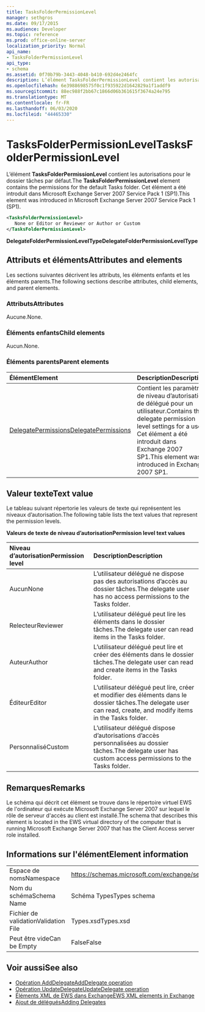 ```yaml
---
title: TasksFolderPermissionLevel
manager: sethgros
ms.date: 09/17/2015
ms.audience: Developer
ms.topic: reference
ms.prod: office-online-server
localization_priority: Normal
api_name:
- TasksFolderPermissionLevel
api_type:
- schema
ms.assetid: 0f70b79b-3443-4048-b410-692d4e2464fc
description: L’élément TasksFolderPermissionLevel contient les autorisations pour le dossier tâches par défaut. Cet élément a été introduit dans Microsoft Exchange Server 2007 Service Pack 1 (SP1).
ms.openlocfilehash: 6e3988698575f0c1f935922d1642829a1f1addf9
ms.sourcegitcommit: 88ec988f2bb67c1866d06b361615f3674a24e795
ms.translationtype: MT
ms.contentlocale: fr-FR
ms.lasthandoff: 06/03/2020
ms.locfileid: "44465330"
---
```

# <a name="tasksfolderpermissionlevel"></a><span data-ttu-id="984c3-104">TasksFolderPermissionLevel</span><span class="sxs-lookup"><span data-stu-id="984c3-104">TasksFolderPermissionLevel</span></span>

<span data-ttu-id="984c3-105">L’élément **TasksFolderPermissionLevel** contient les autorisations pour le dossier tâches par défaut.</span><span class="sxs-lookup"><span data-stu-id="984c3-105">The **TasksFolderPermissionLevel** element contains the permissions for the default Tasks folder.</span></span> <span data-ttu-id="984c3-106">Cet élément a été introduit dans Microsoft Exchange Server 2007 Service Pack 1 (SP1).</span><span class="sxs-lookup"><span data-stu-id="984c3-106">This element was introduced in Microsoft Exchange Server 2007 Service Pack 1 (SP1).</span></span> 
  
```xml
<TasksFolderPermissionLevel>
   None or Editor or Reviewer or Author or Custom
</TasksFolderPermissionLevel>
```

<span data-ttu-id="984c3-107">**DelegateFolderPermissionLevelType**</span><span class="sxs-lookup"><span data-stu-id="984c3-107">**DelegateFolderPermissionLevelType**</span></span>

## <a name="attributes-and-elements"></a><span data-ttu-id="984c3-108">Attributs et éléments</span><span class="sxs-lookup"><span data-stu-id="984c3-108">Attributes and elements</span></span>

<span data-ttu-id="984c3-109">Les sections suivantes décrivent les attributs, les éléments enfants et les éléments parents.</span><span class="sxs-lookup"><span data-stu-id="984c3-109">The following sections describe attributes, child elements, and parent elements.</span></span>
  
### <a name="attributes"></a><span data-ttu-id="984c3-110">Attributs</span><span class="sxs-lookup"><span data-stu-id="984c3-110">Attributes</span></span>

<span data-ttu-id="984c3-111">Aucune.</span><span class="sxs-lookup"><span data-stu-id="984c3-111">None.</span></span>
  
### <a name="child-elements"></a><span data-ttu-id="984c3-112">Éléments enfants</span><span class="sxs-lookup"><span data-stu-id="984c3-112">Child elements</span></span>

<span data-ttu-id="984c3-113">Aucun.</span><span class="sxs-lookup"><span data-stu-id="984c3-113">None.</span></span>
  
### <a name="parent-elements"></a><span data-ttu-id="984c3-114">Éléments parents</span><span class="sxs-lookup"><span data-stu-id="984c3-114">Parent elements</span></span>

|<span data-ttu-id="984c3-115">**Élément**</span><span class="sxs-lookup"><span data-stu-id="984c3-115">**Element**</span></span>|<span data-ttu-id="984c3-116">**Description**</span><span class="sxs-lookup"><span data-stu-id="984c3-116">**Description**</span></span>|
|:-----|:-----|
|[<span data-ttu-id="984c3-117">DelegatePermissions</span><span class="sxs-lookup"><span data-stu-id="984c3-117">DelegatePermissions</span></span>](delegatepermissions.md) <br/> |<span data-ttu-id="984c3-118">Contient les paramètres de niveau d’autorisation de délégué pour un utilisateur.</span><span class="sxs-lookup"><span data-stu-id="984c3-118">Contains the delegate permission level settings for a user.</span></span> <span data-ttu-id="984c3-119">Cet élément a été introduit dans Exchange 2007 SP1.</span><span class="sxs-lookup"><span data-stu-id="984c3-119">This element was introduced in Exchange 2007 SP1.</span></span>  <br/> |
   
## <a name="text-value"></a><span data-ttu-id="984c3-120">Valeur texte</span><span class="sxs-lookup"><span data-stu-id="984c3-120">Text value</span></span>

<span data-ttu-id="984c3-121">Le tableau suivant répertorie les valeurs de texte qui représentent les niveaux d’autorisation.</span><span class="sxs-lookup"><span data-stu-id="984c3-121">The following table lists the text values that represent the permission levels.</span></span>
  
<span data-ttu-id="984c3-122">**Valeurs de texte de niveau d’autorisation**</span><span class="sxs-lookup"><span data-stu-id="984c3-122">**Permission level text values**</span></span>

|<span data-ttu-id="984c3-123">**Niveau d’autorisation**</span><span class="sxs-lookup"><span data-stu-id="984c3-123">**Permission level**</span></span>|<span data-ttu-id="984c3-124">**Description**</span><span class="sxs-lookup"><span data-stu-id="984c3-124">**Description**</span></span>|
|:-----|:-----|
|<span data-ttu-id="984c3-125">Aucun</span><span class="sxs-lookup"><span data-stu-id="984c3-125">None</span></span>  <br/> |<span data-ttu-id="984c3-126">L’utilisateur délégué ne dispose pas des autorisations d’accès au dossier tâches.</span><span class="sxs-lookup"><span data-stu-id="984c3-126">The delegate user has no access permissions to the Tasks folder.</span></span>  <br/> |
|<span data-ttu-id="984c3-127">Relecteur</span><span class="sxs-lookup"><span data-stu-id="984c3-127">Reviewer</span></span>  <br/> |<span data-ttu-id="984c3-128">L’utilisateur délégué peut lire les éléments dans le dossier tâches.</span><span class="sxs-lookup"><span data-stu-id="984c3-128">The delegate user can read items in the Tasks folder.</span></span>  <br/> |
|<span data-ttu-id="984c3-129">Auteur</span><span class="sxs-lookup"><span data-stu-id="984c3-129">Author</span></span>  <br/> |<span data-ttu-id="984c3-130">L’utilisateur délégué peut lire et créer des éléments dans le dossier tâches.</span><span class="sxs-lookup"><span data-stu-id="984c3-130">The delegate user can read and create items in the Tasks folder.</span></span>  <br/> |
|<span data-ttu-id="984c3-131">Éditeur</span><span class="sxs-lookup"><span data-stu-id="984c3-131">Editor</span></span>  <br/> |<span data-ttu-id="984c3-132">L’utilisateur délégué peut lire, créer et modifier des éléments dans le dossier tâches.</span><span class="sxs-lookup"><span data-stu-id="984c3-132">The delegate user can read, create, and modify items in the Tasks folder.</span></span>  <br/> |
|<span data-ttu-id="984c3-133">Personnalisé</span><span class="sxs-lookup"><span data-stu-id="984c3-133">Custom</span></span>  <br/> |<span data-ttu-id="984c3-134">L’utilisateur délégué dispose d’autorisations d’accès personnalisées au dossier tâches.</span><span class="sxs-lookup"><span data-stu-id="984c3-134">The delegate user has custom access permissions to the Tasks folder.</span></span>  <br/> |
   
## <a name="remarks"></a><span data-ttu-id="984c3-135">Remarques</span><span class="sxs-lookup"><span data-stu-id="984c3-135">Remarks</span></span>

<span data-ttu-id="984c3-136">Le schéma qui décrit cet élément se trouve dans le répertoire virtuel EWS de l'ordinateur qui exécute Microsoft Exchange Server 2007 sur lequel le rôle de serveur d'accès au client est installé.</span><span class="sxs-lookup"><span data-stu-id="984c3-136">The schema that describes this element is located in the EWS virtual directory of the computer that is running Microsoft Exchange Server 2007 that has the Client Access server role installed.</span></span>
  
## <a name="element-information"></a><span data-ttu-id="984c3-137">Informations sur l'élément</span><span class="sxs-lookup"><span data-stu-id="984c3-137">Element information</span></span>

|||
|:-----|:-----|
|<span data-ttu-id="984c3-138">Espace de noms</span><span class="sxs-lookup"><span data-stu-id="984c3-138">Namespace</span></span>  <br/> |https://schemas.microsoft.com/exchange/services/2006/types  <br/> |
|<span data-ttu-id="984c3-139">Nom du schéma</span><span class="sxs-lookup"><span data-stu-id="984c3-139">Schema Name</span></span>  <br/> |<span data-ttu-id="984c3-140">Schéma Types</span><span class="sxs-lookup"><span data-stu-id="984c3-140">Types schema</span></span>  <br/> |
|<span data-ttu-id="984c3-141">Fichier de validation</span><span class="sxs-lookup"><span data-stu-id="984c3-141">Validation File</span></span>  <br/> |<span data-ttu-id="984c3-142">Types.xsd</span><span class="sxs-lookup"><span data-stu-id="984c3-142">Types.xsd</span></span>  <br/> |
|<span data-ttu-id="984c3-143">Peut être vide</span><span class="sxs-lookup"><span data-stu-id="984c3-143">Can be Empty</span></span>  <br/> |<span data-ttu-id="984c3-144">False</span><span class="sxs-lookup"><span data-stu-id="984c3-144">False</span></span>  <br/> |
   
## <a name="see-also"></a><span data-ttu-id="984c3-145">Voir aussi</span><span class="sxs-lookup"><span data-stu-id="984c3-145">See also</span></span>

- [<span data-ttu-id="984c3-146">Opération AddDelegate</span><span class="sxs-lookup"><span data-stu-id="984c3-146">AddDelegate operation</span></span>](adddelegate-operation.md)
- [<span data-ttu-id="984c3-147">Opération UpdateDelegate</span><span class="sxs-lookup"><span data-stu-id="984c3-147">UpdateDelegate operation</span></span>](updatedelegate-operation.md)
- [<span data-ttu-id="984c3-148">Éléments XML de EWS dans Exchange</span><span class="sxs-lookup"><span data-stu-id="984c3-148">EWS XML elements in Exchange</span></span>](ews-xml-elements-in-exchange.md)
- [<span data-ttu-id="984c3-149">Ajout de délégués</span><span class="sxs-lookup"><span data-stu-id="984c3-149">Adding Delegates</span></span>](https://msdn.microsoft.com/library/3a744150-66a3-4a13-9433-793603ba5038%28Office.15%29.aspx)


